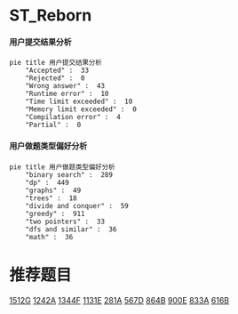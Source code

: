 # ST_Reborn

<!-- tabs:start -->



#### **用户提交结果分析**

```mermaid
pie title 用户提交结果分析
    "Accepted" :  33
    "Rejected" :  0
    "Wrong answer" :  43
    "Runtime error" :  10
    "Time limit exceeded" :  10
    "Memory limit exceeded" :  0
    "Compilation error" :  4
    "Partial" :  0
```

#### **用户做题类型偏好分析**

```mermaid
pie title 用户做题类型偏好分析
    "binary search" :  289
    "dp" :  449
    "graphs" :  49
    "trees" :  18
    "divide and conquer" :  59
    "greedy" :  911
    "two pointers" :  33
    "dfs and similar" :  36
    "math" :  36
```



<!-- tabs:end -->
# 推荐题目
[1512G](https://codeforces.com/contest/1512/problem/G)
[1242A](https://codeforces.com/contest/1242/problem/A)
[1344F](https://codeforces.com/contest/1344/problem/F)
[1131E](https://codeforces.com/contest/1131/problem/E)
[281A](https://codeforces.com/contest/281/problem/A)
[567D](https://codeforces.com/contest/567/problem/D)
[864B](https://codeforces.com/contest/864/problem/B)
[900E](https://codeforces.com/contest/900/problem/E)
[833A](https://codeforces.com/contest/833/problem/A)
[616B](https://codeforces.com/contest/616/problem/B)
